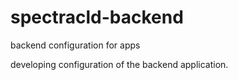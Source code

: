 # spectracld-backend
backend configuration for apps

developing configuration of the backend application. 

